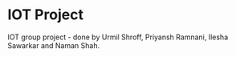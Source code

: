 # IOT Project
IOT group project - done by Urmil Shroff, Priyansh Ramnani, Ilesha Sawarkar and Naman Shah.

